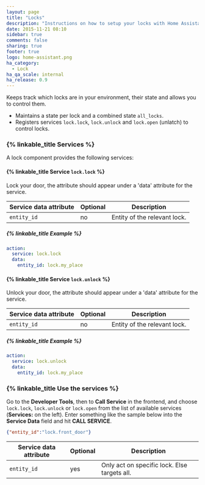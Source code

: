 ```yaml
---
layout: page
title: "Locks"
description: "Instructions on how to setup your locks with Home Assistant."
date: 2015-11-21 08:10
sidebar: true
comments: false
sharing: true
footer: true
logo: home-assistant.png
ha_category:
  - Lock
ha_qa_scale: internal
ha_release: 0.9
---
```


Keeps track which locks are in your environment, their state and allows you to control them.

 * Maintains a state per lock and a combined state `all_locks`.
 * Registers services `lock.lock`, `lock.unlock` and `lock.open` (unlatch) to control locks.

### {% linkable_title Services %}

A lock component provides the following services:

#### {% linkable_title Service `lock.lock` %} 

Lock your door, the attribute should appear under a 'data' attribute for the service.

| Service data attribute    | Optional | Description                                           |
|---------------------------|----------|-------------------------------------------------------|
| `entity_id`               |       no | Entity of the relevant lock.                          |

##### {% linkable_title Example %}

```yaml
action:
  service: lock.lock
  data:
    entity_id: lock.my_place
```

#### {% linkable_title Service `lock.unlock` %} 

Unlock your door, the attribute should appear under a 'data' attribute for the service.

| Service data attribute    | Optional | Description                                           |
|---------------------------|----------|-------------------------------------------------------|
| `entity_id`               |       no | Entity of the relevant lock.                          |

##### {% linkable_title Example %}

```yaml
action:
  service: lock.unlock
  data:
    entity_id: lock.my_place
```

### {% linkable_title Use the services %}

Go to the **Developer Tools**, then to **Call Service** in the frontend, and choose `lock.lock`, `lock.unlock` or `lock.open` from the list of available services (**Services:** on the left). Enter something like the sample below into the **Service Data** field and hit **CALL SERVICE**.

```json
{"entity_id":"lock.front_door"}
```

| Service data attribute | Optional | Description |
| ---------------------- | -------- | ----------- |
| `entity_id`            |      yes | Only act on specific lock. Else targets all.
